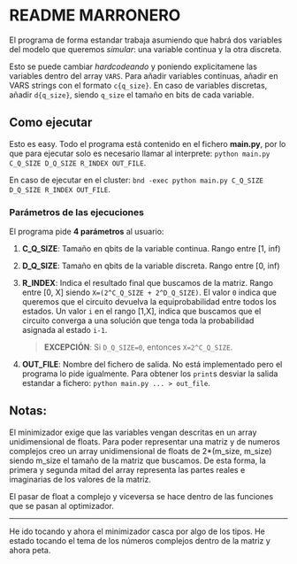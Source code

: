 # README MARRONERO

El programa de forma estandar trabaja asumiendo que habrá dos variables del modelo que queremos *simular*: una variable continua y la otra discreta. 

Esto se puede cambiar *hardcodeando* y poniendo explicitamene las variables dentro del array ``VARS``. Para añadir variables continuas, añadir en VARS strings con el formato ``c{q_size}``. En caso de variables discretas, añadir ``d{q_size}``, siendo ``q_size`` el tamaño en bits de cada variable.

## Como ejecutar
Esto es easy. Todo el programa está contenido en el fichero **main.py**, por lo que para ejecutar solo es necesario llamar al interprete: ``python main.py C_Q_SIZE D_Q_SIZE R_INDEX OUT_FILE``.

En caso de ejecutar en el cluster: ``bnd -exec python main.py C_Q_SIZE D_Q_SIZE R_INDEX OUT_FILE``.

### Parámetros de las ejecuciones
El programa pide **4 parámetros** al usuario:

1. **C_Q_SIZE**:  Tamaño en qbits de la variable continua. Rango entre [1, inf)
2. **D_Q_SIZE**: Tamaño en qbits de la variable discreta. Rango entre [0, inf)
3. **R_INDEX**: Indica el resultado final que buscamos de la matriz. Rango entre [0, X] siendo ``X=(2^C_Q_SIZE + 2^D_Q_SIZE)``. El valor ``0`` indica que queremos que el circuito devuelva la equiprobabilidad entre todos los estados. Un valor ``i`` en el rango [1,X], indica que buscamos que el circuito converga a una solución que tenga toda la probabilidad asignada al estado ``i-1``.

    >**EXCEPCIÓN**: Si ``D_Q_SIZE=0``, entonces ``X=2^C_Q_SIZE``.

4. **OUT_FILE**: Nombre del fichero de salida. No está implementado pero el programa lo pide igualmente. Para obtener los ``print``s desviar la salida estandar a fichero: ``python main.py ... > out_file``.

## Notas:

El minimizador exige que las variables vengan descritas en un array unidimensional de floats. Para poder representar una matriz y de numeros complejos creo un array unidimensional de floats de 2*(m_size, m_size) siendo m_size el tamaño de la matriz que buscamos. De esta forma, la primera y segunda  mitad del array representa las partes reales e imaginarias de los valores de la matriz.

El pasar de float a complejo y viceversa se hace dentro de las funciones que se pasan al optimizador.

---

He ido tocando y ahora el minimizador casca por algo de los tipos. He estado tocando el tema de los números complejos dentro de la matriz y ahora peta.

